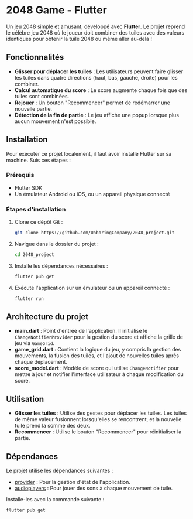 # 2048 Game - Flutter

Un jeu 2048 simple et amusant, développé avec **Flutter**. Le projet reprend le célèbre jeu 2048 où le joueur doit combiner des tuiles avec des valeurs identiques pour obtenir la tuile 2048 ou même aller au-delà !

## Fonctionnalités

- **Glisser pour déplacer les tuiles** : Les utilisateurs peuvent faire glisser les tuiles dans quatre directions (haut, bas, gauche, droite) pour les combiner.
- **Calcul automatique du score** : Le score augmente chaque fois que des tuiles sont combinées.
- **Rejouer** : Un bouton "Recommencer" permet de redémarrer une nouvelle partie.
- **Détection de la fin de partie** : Le jeu affiche une popup lorsque plus aucun mouvement n'est possible.

## Installation

Pour exécuter ce projet localement, il faut avoir installé Flutter sur sa machine. Suis ces étapes :

### Prérequis

- Flutter SDK
- Un émulateur Android ou iOS, ou un appareil physique connecté

### Étapes d'installation

1. Clone ce dépôt Git :
   ```bash
   git clone https://github.com/UnboringCompany/2048_project.git
   ```

2. Navigue dans le dossier du projet :
   ```bash
   cd 2048_project
   ```

3. Installe les dépendances nécessaires :
   ```bash
   flutter pub get
   ```

4. Exécute l'application sur un émulateur ou un appareil connecté :
   ```bash
   flutter run
   ```

## Architecture du projet

- **main.dart** : Point d'entrée de l'application. Il initialise le `ChangeNotifierProvider` pour la gestion du score et affiche la grille de jeu via `GameGrid`.
- **game_grid.dart** : Contient la logique du jeu, y compris la gestion des mouvements, la fusion des tuiles, et l'ajout de nouvelles tuiles après chaque déplacement.
- **score_model.dart** : Modèle de score qui utilise `ChangeNotifier` pour mettre à jour et notifier l'interface utilisateur à chaque modification du score.

## Utilisation

- **Glisser les tuiles** : Utilise des gestes pour déplacer les tuiles. Les tuiles de même valeur fusionnent lorsqu'elles se rencontrent, et la nouvelle tuile prend la somme des deux.
- **Recommencer** : Utilise le bouton "Recommencer" pour réinitialiser la partie.

## Dépendances

Le projet utilise les dépendances suivantes :

- [provider](https://pub.dev/packages/provider) : Pour la gestion d'état de l'application.
- [audioplayers](https://pub.dev/packages/audioplayers) : Pour jouer des sons à chaque mouvement de tuile.

Installe-les avec la commande suivante :

```bash
flutter pub get
```